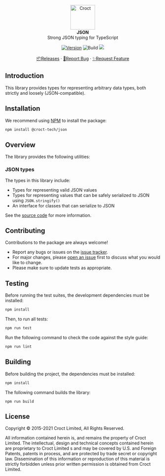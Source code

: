 
<p align="center">
    <a href="https://croct.com">
        <img src="https://cdn.croct.io/brand/logo/repo-icon-green.svg" alt="Croct" height="80"/>
    </a>
    <br />
    <strong>JSON</strong>
    <br />
    Strong JSON typing for TypeScript
</p>
<p align="center">
    <a href="https://www.npmjs.com/package/@croct/json"><img alt="Version" src="https://img.shields.io/npm/v/@croct/json"/></a>
    <img alt="Build" src="https://github.com/croct-tech/json-js/actions/workflows/validate-branch.yaml/badge.svg" />
    <a href="https://codeclimate.com/repos/6227dd3bef71e701b80019c2/maintainability"><img src="https://api.codeclimate.com/v1/badges/147f6b5ec63bba3aa8ac/maintainability" /></a>
    <br />
    <br />
    <a href="https://github.com/croct-tech/json-js/releases">📦Releases</a>
    ·
    <a href="https://github.com/croct-tech/json-js/issues/new?labels=bug&template=bug-report.md">🐞Report Bug</a>
    ·
    <a href="https://github.com/croct-tech/json-js/issues/new?labels=enhancement&template=feature-request.md">✨Request Feature</a>
</p>

## Introduction

This library provides types for representing arbitrary data types, both strictly and loosely (JSON-compatible).

## Installation

We recommend using [NPM](https://www.npmjs.com) to install the package:

```sh
npm install @croct-tech/json
```

## Overview

The library provides the following utilities:

### JSON types

The types in this library include:

- Types for representing valid JSON values
- Types for representing values that can be safely serialized to JSON using `JSON.stringify()`
- An interface for classes that can serialize to JSON

See the [source code](src/values.ts) for more information.

## Contributing

Contributions to the package are always welcome! 

- Report any bugs or issues on the [issue tracker](https://github.com/croct-tech/json-ts/issues).
- For major changes, please [open an issue](https://github.com/croct-tech/json-ts/issues) first to discuss what you would like to change.
- Please make sure to update tests as appropriate.

## Testing

Before running the test suites, the development dependencies must be installed:

```sh
npm install
```

Then, to run all tests:

```sh
npm run test
```

Run the following command to check the code against the style guide:

```sh
npm run lint
```

## Building

Before building the project, the dependencies must be installed:

```sh
npm install
```

The following command builds the library:

```
npm run build
```

## License

Copyright © 2015-2021 Croct Limited, All Rights Reserved.

All information contained herein is, and remains the property of Croct Limited. The intellectual, design and technical concepts contained herein are proprietary to Croct Limited s and may be covered by U.S. and Foreign Patents, patents in process, and are protected by trade secret or copyright law. Dissemination of this information or reproduction of this material is strictly forbidden unless prior written permission is obtained from Croct Limited.
